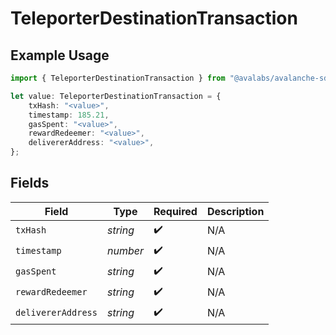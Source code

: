 # TeleporterDestinationTransaction

## Example Usage

```typescript
import { TeleporterDestinationTransaction } from "@avalabs/avalanche-sdk/models/components";

let value: TeleporterDestinationTransaction = {
    txHash: "<value>",
    timestamp: 185.21,
    gasSpent: "<value>",
    rewardRedeemer: "<value>",
    delivererAddress: "<value>",
};
```

## Fields

| Field              | Type               | Required           | Description        |
| ------------------ | ------------------ | ------------------ | ------------------ |
| `txHash`           | *string*           | :heavy_check_mark: | N/A                |
| `timestamp`        | *number*           | :heavy_check_mark: | N/A                |
| `gasSpent`         | *string*           | :heavy_check_mark: | N/A                |
| `rewardRedeemer`   | *string*           | :heavy_check_mark: | N/A                |
| `delivererAddress` | *string*           | :heavy_check_mark: | N/A                |